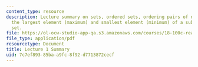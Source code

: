 ```yaml
---
content_type: resource
description: Lecture summary on sets, ordered sets, ordering pairs of numbers, and
  the largest element (maximum) and smallest element (minimum) of a subset of an ordered
  set.
file: https://ol-ocw-studio-app-qa.s3.amazonaws.com/courses/18-100c-real-analysis-fall-2012/7c7ef89385baa9fc8f92d7713872cecf_MIT18_100CF12_l1sum.pdf
file_type: application/pdf
resourcetype: Document
title: Lecture 1 Summary
uid: 7c7ef893-85ba-a9fc-8f92-d7713872cecf
---
```


